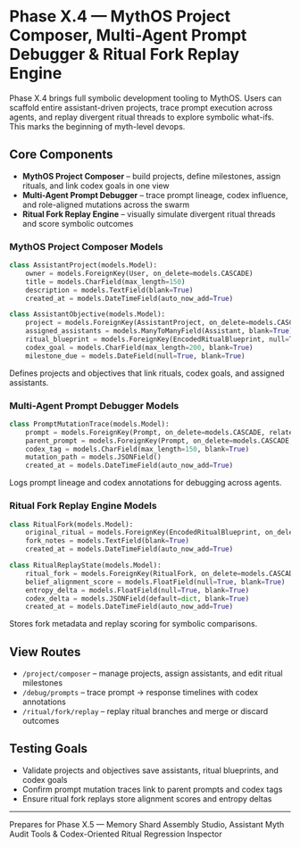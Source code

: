 # Phase X.4 — MythOS Project Composer, Multi-Agent Prompt Debugger & Ritual Fork Replay Engine

Phase X.4 brings full symbolic development tooling to MythOS. Users can scaffold entire assistant-driven projects, trace prompt execution across agents, and replay divergent ritual threads to explore symbolic what-ifs. This marks the beginning of myth-level devops.

## Core Components
- **MythOS Project Composer** – build projects, define milestones, assign rituals, and link codex goals in one view
- **Multi-Agent Prompt Debugger** – trace prompt lineage, codex influence, and role-aligned mutations across the swarm
- **Ritual Fork Replay Engine** – visually simulate divergent ritual threads and score symbolic outcomes

### MythOS Project Composer Models
```python
class AssistantProject(models.Model):
    owner = models.ForeignKey(User, on_delete=models.CASCADE)
    title = models.CharField(max_length=150)
    description = models.TextField(blank=True)
    created_at = models.DateTimeField(auto_now_add=True)

class AssistantObjective(models.Model):
    project = models.ForeignKey(AssistantProject, on_delete=models.CASCADE)
    assigned_assistants = models.ManyToManyField(Assistant, blank=True)
    ritual_blueprint = models.ForeignKey(EncodedRitualBlueprint, null=True, blank=True, on_delete=models.SET_NULL)
    codex_goal = models.CharField(max_length=200, blank=True)
    milestone_due = models.DateField(null=True, blank=True)
```
Defines projects and objectives that link rituals, codex goals, and assigned assistants.

### Multi-Agent Prompt Debugger Models
```python
class PromptMutationTrace(models.Model):
    prompt = models.ForeignKey(Prompt, on_delete=models.CASCADE, related_name="mutation_traces")
    parent_prompt = models.ForeignKey(Prompt, on_delete=models.CASCADE, related_name="children")
    codex_tag = models.CharField(max_length=150, blank=True)
    mutation_path = models.JSONField()
    created_at = models.DateTimeField(auto_now_add=True)
```
Logs prompt lineage and codex annotations for debugging across agents.

### Ritual Fork Replay Engine Models
```python
class RitualFork(models.Model):
    original_ritual = models.ForeignKey(EncodedRitualBlueprint, on_delete=models.CASCADE, related_name="forks")
    fork_notes = models.TextField(blank=True)
    created_at = models.DateTimeField(auto_now_add=True)

class RitualReplayState(models.Model):
    ritual_fork = models.ForeignKey(RitualFork, on_delete=models.CASCADE)
    belief_alignment_score = models.FloatField(null=True, blank=True)
    entropy_delta = models.FloatField(null=True, blank=True)
    codex_delta = models.JSONField(default=dict, blank=True)
    created_at = models.DateTimeField(auto_now_add=True)
```
Stores fork metadata and replay scoring for symbolic comparisons.

## View Routes
- `/project/composer` – manage projects, assign assistants, and edit ritual milestones
- `/debug/prompts` – trace prompt → response timelines with codex annotations
- `/ritual/fork/replay` – replay ritual branches and merge or discard outcomes

## Testing Goals
- Validate projects and objectives save assistants, ritual blueprints, and codex goals
- Confirm prompt mutation traces link to parent prompts and codex tags
- Ensure ritual fork replays store alignment scores and entropy deltas

---
Prepares for Phase X.5 — Memory Shard Assembly Studio, Assistant Myth Audit Tools & Codex-Oriented Ritual Regression Inspector

